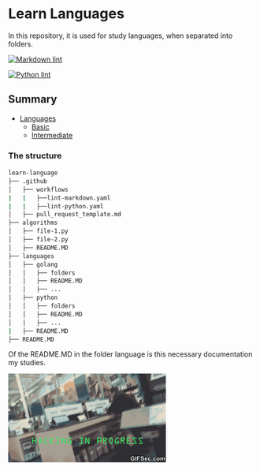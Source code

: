 # Learn Languages

In this repository, it is used for study languages, when separated into folders.

[![Markdown lint](https://github.com/aureliomalheiros/learn-languages/actions/workflows/lint-markdown.yaml/badge.svg)](https://github.com/aureliomalheiros/learn-languages/actions/workflows/lint-markdown.yaml)

[![Python lint](https://github.com/aureliomalheiros/learn-languages/actions/workflows/lint-python.yaml/badge.svg)](https://github.com/aureliomalheiros/learn-languages/actions/workflows/lint-python.yaml)

## Summary

- [Languages](languages/golang/README.MD)
  - [Basic](languages/golang/basic/README.MD)
  - [Intermediate](languages/golang/basic/README.MD)

### The structure

```bash
learn-language
├── .github
│   ├── workflows
|   |   ├──lint-markdown.yaml
|   |   ├──lint-python.yaml
│   ├── pull_request_template.md
├── algorithms
│   ├── file-1.py
│   ├── file-2.py
│   ├── README.MD
├── languages
│   ├── golang
│   │   ├── folders
│   │   ├── README.MD
│   │   ├── ...
│   ├── python
│   │   ├── folders
│   │   ├── README.MD
│   │   ├── ...
|   ├── README.MD
├── README.MD

```

Of the README.MD in the folder language is this necessary documentation my studies.

![Hacker](img/gif-comedy.gif)
